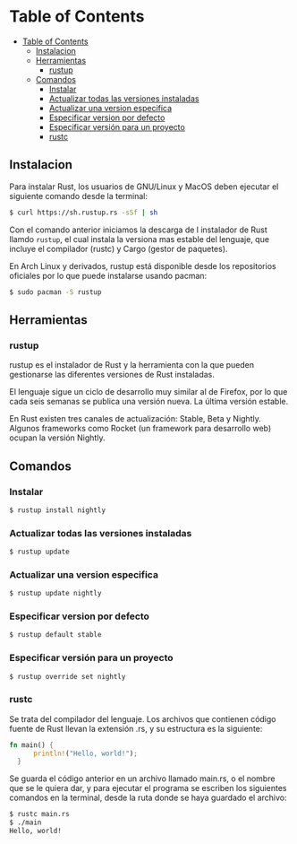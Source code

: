 # Table of Contents
- [Table of Contents](#table-of-contents)
  - [Instalacion](#instalacion)
  - [Herramientas](#herramientas)
    - [rustup](#rustup)
  - [Comandos](#comandos)
    - [Instalar](#instalar)
    - [Actualizar todas las versiones instaladas](#actualizar-todas-las-versiones-instaladas)
    - [Actualizar una version especifica](#actualizar-una-version-especifica)
    - [Especificar version por defecto](#especificar-version-por-defecto)
    - [Especificar versión para un proyecto](#especificar-versi%c3%b3n-para-un-proyecto)
    - [rustc](#rustc)


## Instalacion
Para instalar Rust, los usuarios de GNU/Linux y MacOS deben ejecutar el siguiente comando desde la terminal:

```bash
$ curl https://sh.rustup.rs -sSf | sh
```

Con el comando anterior iniciamos la descarga de l instalador de Rust llamdo ```rustup```, el cual instala la versiona mas estable del lenguaje, que incluye el compilador (rustc) y Cargo (gestor de paquetes).

En Arch Linux y derivados, rustup está disponible desde los repositorios oficiales por lo que puede instalarse usando pacman:

```bash
$ sudo pacman -S rustup
```

## Herramientas

### rustup

rustup es el instalador de Rust y la herramienta con la que pueden gestionarse las diferentes versiones de Rust instaladas. 

El lenguaje sigue un ciclo de desarrollo muy similar al de Firefox, por lo que cada seis semanas se publica una versión nueva. La última versión estable.

En Rust existen tres canales de actualización: Stable, Beta y Nightly. Algunos frameworks como Rocket (un framework para desarrollo web) ocupan la versión Nightly.

## Comandos

### Instalar

```bash
$ rustup install nightly
```

### Actualizar todas las versiones instaladas

```bash
$ rustup update
```

### Actualizar una version especifica

```bash
$ rustup update nightly
```

### Especificar version por defecto

```bash
$ rustup default stable
```

### Especificar versión para un proyecto

```bash
$ rustup override set nightly
```

### rustc

Se trata del compilador del lenguaje. Los archivos que contienen código fuente de Rust llevan la extensión .rs, y su estructura es la siguiente:

```rust
fn main() {
      println!("Hello, world!");
  }
```

Se guarda el código anterior en un archivo llamado main.rs, o el nombre que se le quiera dar, y para ejecutar el programa se escriben los siguientes comandos en la terminal, desde la ruta donde se haya guardado el archivo:

```bash
$ rustc main.rs
$ ./main
Hello, world!
```